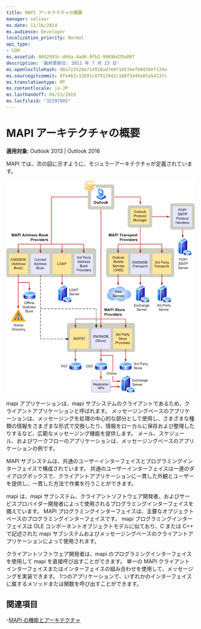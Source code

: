 ```yaml
---
title: MAPI アーキテクチャの概要
manager: soliver
ms.date: 11/16/2014
ms.audience: Developer
localization_priority: Normal
api_type:
- COM
ms.assetid: 00d2993c-d66a-4a00-9fb2-98696d29a007
description: '最終更新日: 2011 年 7 月 23 日'
ms.openlocfilehash: 98a723528a714918ad7e0f10534efb0d38ef139a
ms.sourcegitcommit: 8fe462c32b91c87911942c188f3445e85a54137c
ms.translationtype: MT
ms.contentlocale: ja-JP
ms.lasthandoff: 04/23/2019
ms.locfileid: "32297892"
---
```

# <a name="mapi-architecture-overview"></a>MAPI アーキテクチャの概要
 
**適用対象**: Outlook 2013 | Outlook 2016 
  
MAPI では、次の図に示すように、モジュラーアーキテクチャが定義されています。  
  
![Outlook 2010 アーキテクチャ](media/amapi_43.gif "Outlook 2010 アーキテクチャ")
  
mapi アプリケーションは、mapi サブシステムのクライアントであるため、クライアントアプリケーションと呼ばれます。 メッセージングベースのアプリケーションは、メッセージングを処理の中心的な部分として使用し、さまざまな種類の情報をさまざまな形式で交換したり、情報をローカルに保存および整理したりするなど、広範なメッセージング機能を提供します。 メール、スケジュール、およびワークフローのアプリケーションは、メッセージングベースのアプリケーションの例です。
  
MAPI サブシステムは、共通のユーザーインターフェイスとプログラミングインターフェイスで構成されています。 共通のユーザーインターフェイスは一連のダイアログボックスで、クライアントアプリケーションに一貫した外観とユーザーを提供し、一貫した方法で作業を行うことができます。
  
mapi は、mapi サブシステム、クライアントソフトウェア開発者、およびサービスプロバイダー開発者によって使用されるプログラミングインターフェイスを備えています。 MAPI プログラミングインターフェイスは、主要なオブジェクトベースのプログラミングインターフェイスです。 mapi プログラミングインターフェイスは OLE コンポーネントオブジェクトモデルに似ており、C または C++ で記述された mapi サブシステムおよびメッセージングベースのクライアントアプリケーションによって使用されます。 
  
クライアントソフトウェア開発者は、mapi のプログラミングインターフェイスを使用して mapi を直接呼び出すことができます。 単一の MAPI クライアントインターフェイスまたはインターフェイスの組み合わせを使用して、メッセージングを実装できます。 1つのアプリケーションで、いずれかのインターフェイスに属するメソッドまたは関数を呼び出すことができます。
  
## <a name="see-also"></a>関連項目

-[MAPI の機能とアーキテクチャ](mapi-features-and-architecture.md)

